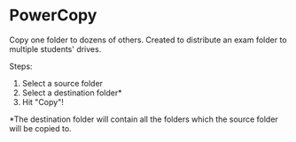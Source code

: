# PowerCopy
Copy one folder to dozens of others. Created to distribute an exam folder to multiple students' drives.

Steps:
1. Select a source folder
2. Select a destination folder*
3. Hit "Copy"!

*The destination folder will contain all the folders which the source folder will be copied to.
